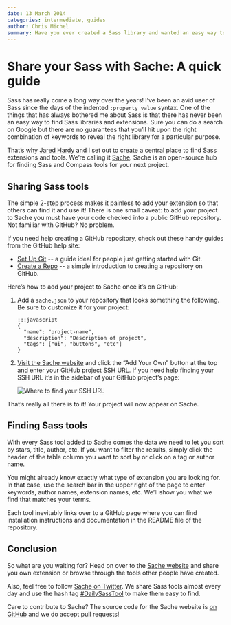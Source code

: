 ```yaml
---
date: 13 March 2014
categories: intermediate, guides
author: Chris Michel
summary: Have you ever created a Sass library and wanted an easy way to share it with others? Or have you ever wondered where to look to find a Sass library to do something specific? In this article Chris Michel introduces us to Sache---an easy to use directory of Sass libraries and tools---and shows us how to easily add our own projects.
---
```


# Share your Sass with Sache: A quick guide

Sass has really come a long way over the years! I’ve been an avid user of Sass since the days of the indented `:property value` syntax. One of the things that has always bothered me about Sass is that there has never been an easy way to find Sass libraries and extensions. Sure you can do a search on Google but there are no guarantees that you’ll hit upon the right combination of keywords to reveal the right library for a particular purpose.

That’s why [Jared Hardy](http://www.twitter.com/jaredhardy) and I set out to create a central place to find Sass extensions and tools. We’re calling it [Sache](http://sache.in). Sache is an open-source hub for finding Sass and Compass tools for your next project.


## Sharing Sass tools

The simple 2-step process makes it painless to add your extension so that others can find it and use it! There is one small caveat: to add your project to Sache you must have your code checked into a public GitHub repository. Not familiar with GitHub? No problem.

If you need help creating a GitHub repository, check out these handy guides from the GitHub help site:

* [Set Up Git](https://help.github.com/articles/set-up-git) -- a guide ideal for people just getting started with Git.
* [Create a Repo](https://help.github.com/articles/create-a-repo) -- a simple introduction to creating a repository on GitHub.

Here’s how to add your project to Sache once it’s on GitHub:

1. Add a `sache.json` to your repository that looks something the following. Be sure to customize it for your project:

       :::javascript
       {
         "name": "project-name",
         "description": "Description of project",
         "tags": ["ui", "buttons", "etc"]
       }

2. [Visit the Sache website](http://www.sache.in) and click the “Add Your Own” button at the top and enter your GitHub project SSH URL. If you need help finding your SSH URL it’s in the sidebar of your GitHub project’s page:

    ![Where to find your SSH URL](/images/articles/ssh-url.png)

That’s really all there is to it! Your project will now appear on Sache.


## Finding Sass tools

With every Sass tool added to Sache comes the data we need to let you sort by stars, title, author, etc. If you want to filter the results, simply click the header of the table column  you want to sort by or click on a tag or author name.

You might already know exactly what type of extension you are looking for. In that case, use the search bar in the upper right of the page to enter keywords, author names, extension names, etc. We’ll show you what we find that matches your terms.

Each tool inevitably links over to a GitHub page where you can find installation instructions and documentation in the README file of the repository.

## Conclusion

So what are you waiting for? Head on over to the [Sache website](http://sache.in) and share you own extension or browse through the tools other people have created. 

Also, feel free to follow [Sache on Twitter](http://www.twitter.com/sache_in). We share Sass tools almost every day and use the hash tag [#DailySassTool](https://twitter.com/search?q=%23DailySassTool&src=hash) to make them easy to find.

Care to contribute to Sache? The source code for the Sache website is [on GitHub](https://github.com/jhardy/sache) and we do accept pull requests!
